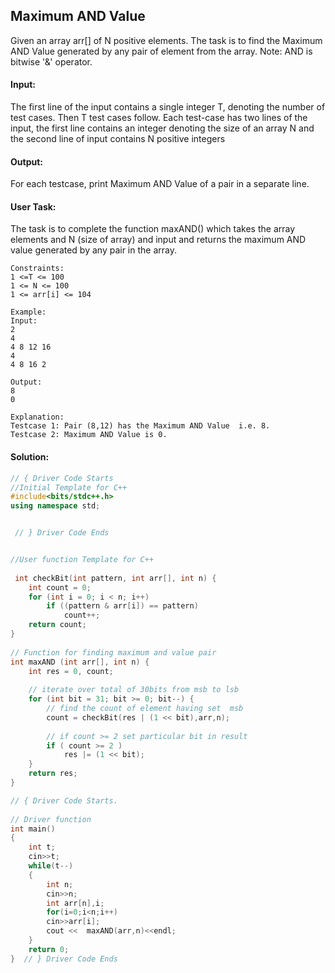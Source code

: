 ## Maximum AND Value
Given an array arr[] of N positive elements. The task is to find the Maximum AND Value generated by any pair of element from the array.
Note: AND is bitwise '&' operator.

#### Input:
The first line of the input contains a single integer T, denoting the number of test cases. Then T test cases follow. Each test-case has two lines of the input, the first line contains an integer denoting the size of an array N and the second line of input contains N positive integers

#### Output:
For each testcase, print Maximum AND Value of a pair in a separate line.

#### User Task:
The task is to complete the function maxAND() which takes the array elements and N (size of array) and input and returns the maximum AND value generated by any pair in the array.
```
Constraints:
1 <=T <= 100
1 <= N <= 100
1 <= arr[i] <= 104

Example:
Input:
2
4
4 8 12 16
4
4 8 16 2

Output:
8
0

Explanation:
Testcase 1: Pair (8,12) has the Maximum AND Value  i.e. 8.
Testcase 2: Maximum AND Value is 0.
```
#### Solution:
```c++
// { Driver Code Starts
//Initial Template for C++
#include<bits/stdc++.h>
using namespace std;


 // } Driver Code Ends


//User function Template for C++
 
 int checkBit(int pattern, int arr[], int n) { 
    int count = 0; 
    for (int i = 0; i < n; i++) 
        if ((pattern & arr[i]) == pattern) 
            count++; 
    return count; 
} 
 
// Function for finding maximum and value pair
int maxAND (int arr[], int n) {
    int res = 0, count; 
  
    // iterate over total of 30bits from msb to lsb 
    for (int bit = 31; bit >= 0; bit--) { 
        // find the count of element having set  msb 
        count = checkBit(res | (1 << bit),arr,n); 
  
        // if count >= 2 set particular bit in result 
        if ( count >= 2 )         
            res |= (1 << bit);         
    } 
    return res; 
}

// { Driver Code Starts.
 
// Driver function
int main()
{
    int t;
    cin>>t;
    while(t--)
    {
        int n;
        cin>>n;
        int arr[n],i;
        for(i=0;i<n;i++)
        cin>>arr[i];
        cout <<  maxAND(arr,n)<<endl;
    }
    return 0;
}  // } Driver Code Ends
```
